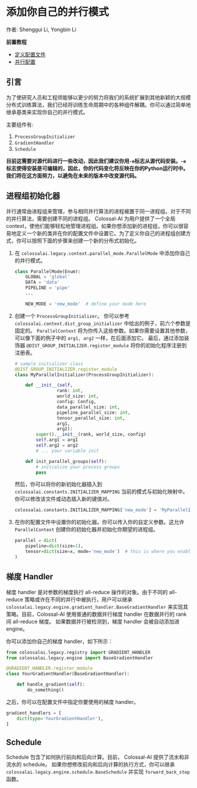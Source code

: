 # 添加你自己的并行模式

作者: Shenggui Li, Yongbin Li

**前置教程**
- [定义配置文件](../basics/define_your_config.md)
- [并行配置](../basics/configure_parallelization.md)

## 引言

为了使研究人员和工程师能够以更少的努力将我们的系统扩展到其他新颖的大规模分布式训练算法，我们已经将训练生命周期中的各种组件解耦。你可以通过简单地继承基类来实现你自己的并行模式。

主要组件有:

1. `ProcessGroupInitializer`
2. `GradientHandler`
3. `Schedule`

**目前这需要对源代码进行一些改动，因此我们建议你用`-e`标志从源代码安装。`-e`标志使得安装是可编辑的，因此，你的代码变化将反映在你的Python运行时中。我们将在这方面努力，以避免在未来的版本中改变源代码。**


## 进程组初始化器

并行通常由进程组来管理，参与相同并行算法的进程被置于同一进程组。对于不同的并行算法，需要创建不同的进程组。
Colossal-AI 为用户提供了一个全局 context，使他们能够轻松地管理进程组。如果你想添加新的进程组，你可以很容易地定义一个新的类并在你的配置文件中设置它。为了定义你自己的进程组创建方式，你可以按照下面的步骤来创建一个新的分布式初始化。

1. 在 `colossalai.legacy.context.parallel_mode.ParallelMode` 中添加你自己的并行模式。
    ```python
    class ParallelMode(Enum):
        GLOBAL = 'global'
        DATA = 'data'
        PIPELINE = 'pipe'
        ...

        NEW_MODE = 'new_mode'  # define your mode here
    ```

2. 创建一个 `ProcessGroupInitializer`。 你可以参考 `colossalai.context.dist_group_initializer` 中给出的例子，前六个参数是固定的。
`ParallelContext` 将为你传入这些参数。如果你需要设置其他参数，可以像下面的例子中的 `arg1, arg2` 一样，在后面添加它。
最后，通过添加装饰器 `@DIST_GROUP_INITIALIZER.register_module` 将你的初始化程序注册到注册表。
    ```python
    # sample initializer class
    @DIST_GROUP_INITIALIZER.register_module
    class MyParallelInitializer(ProcessGroupInitializer):

        def __init__(self,
                    rank: int,
                    world_size: int,
                    config: Config,
                    data_parallel_size: int,
                    pipeline_parallel_size: int,
                    tensor_parallel_size: int,
                    arg1,
                    arg2):
            super().__init__(rank, world_size, config)
            self.arg1 = arg1
            self.arg2 = arg2
            # ... your variable init

        def init_parallel_groups(self):
            # initialize your process groups
            pass

    ```
    然后，你可以将你的新初始化器插入到 `colossalai.constants.INITIALIZER_MAPPING` 当前的模式与初始化映射中。你可以修改该文件或动态插入新的键值对。

    ```python
    colossalai.constants.INITIALIZER_MAPPING['new_mode'] = 'MyParallelInitializer'
    ```

3. 在你的配置文件中设置你的初始化器。你可以传入你的自定义参数。这允许
   `ParallelContext` 创建你的初始化器并初始化你期望的进程组。

    ```python
    parallel = dict(
        pipeline=dict(size=1),
        tensor=dict(size=x, mode='new_mode')  # this is where you enable your new parallel mode
    )
    ```

## 梯度 Handler

梯度 handler 是对参数的梯度执行 all-reduce 操作的对象。由于不同的 all-reduce 策略或许在不同的并行中被执行，用户可以继承
`colossalai.legacy.engine.gradient_handler.BaseGradientHandler` 来实现其策略。目前，Colossal-AI 使用普通的数据并行梯度 handler 在数据并行的 rank 间 all-reduce 梯度。
如果数据并行被检测到，梯度 handler 会被自动添加进 engine。

你可以添加你自己的梯度 handler，如下所示：

```python
from colossalai.legacy.registry import GRADIENT_HANDLER
from colossalai.legacy.engine import BaseGradientHandler

@GRADIENT_HANDLER.register_module
class YourGradientHandler(BaseGradientHandler):

    def handle_gradient(self):
        do_something()

```

之后，你可以在配置文件中指定你要使用的梯度 handler。

```python
gradient_handlers = [
    dict(type='YourGradientHandler'),
]
```

## Schedule

Schedule 包含了如何执行前向和后向计算。目前， Colossal-AI 提供了流水和非流水的 schedule。
如果你想修改前向和后向计算的执行方式，你可以继承 `colossalai.legacy.engine.schedule.BaseSchedule` 并实现 `forward_back_step` 函数。
<!-- doc-test-command: echo  -->

